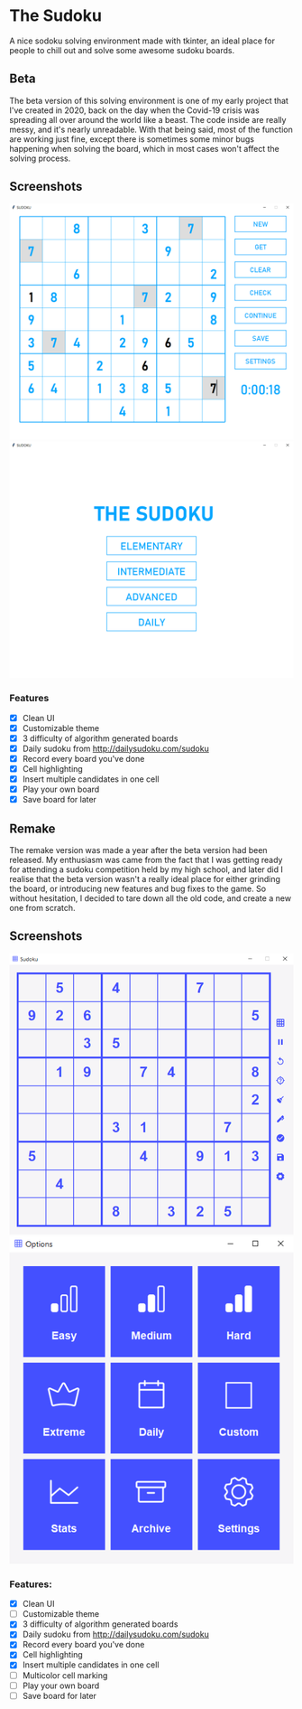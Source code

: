 # The Sudoku
A nice sodoku solving environment made with tkinter, an ideal place for people to chill out and solve some awesome sudoku boards.

## Beta
The beta version of this solving environment is one of my early project that I've created in 2020, back on the day when the Covid-19 crisis was spreading all over around the world like a beast. The code inside are really messy, and it's nearly unreadable. With that being said, most of the function are working just fine, except there is sometimes some minor bugs happening when solving the board, which in most cases won't affect the solving process.

## Screenshots

![GUI Screenshot](https://github.com/melvinchia3636/sudoku/blob/4c25945b35b20b20df62f24142d9db380e962373/screenshot/beta.png)
![GUI Screenshot](https://github.com/melvinchia3636/sudoku/blob/4c25945b35b20b20df62f24142d9db380e962373/screenshot/beta2.png)

### Features
- [x] Clean UI
- [x] Customizable theme
- [x] 3 difficulty of algorithm generated boards
- [x] Daily sudoku from http://dailysudoku.com/sudoku
- [x] Record every board you've done
- [x] Cell highlighting
- [x] Insert multiple candidates in one cell
- [x] Play your own board
- [x] Save board for later

## Remake
The remake version was made a year after the beta version had been released. My enthusiasm was came from the fact that I was getting ready for attending a sudoku competition held by my high school, and later did I realise that the beta version wasn't a really ideal place for either grinding the board, or introducing new features and bug fixes to the game. So without hesitation, I decided to tare down all the old code, and create a new one from scratch.

## Screenshots

![GUI Screenshot](https://github.com/melvinchia3636/sudoku/blob/2d1bdbc0ea86e75cdc5e59e626ba1888074c85e1/screenshot/remake.png)
![GUI Screenshot](https://github.com/melvinchia3636/sudoku/blob/2d1bdbc0ea86e75cdc5e59e626ba1888074c85e1/screenshot/remake%201.png)

### Features:
- [x] Clean UI
- [ ] Customizable theme
- [x] 3 difficulty of algorithm generated boards
- [x] Daily sudoku from http://dailysudoku.com/sudoku
- [x] Record every board you've done
- [x] Cell highlighting
- [x] Insert multiple candidates in one cell
- [ ] Multicolor cell marking
- [ ] Play your own board
- [ ] Save board for later
